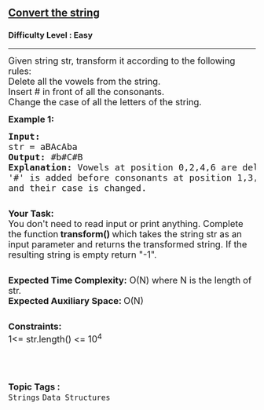 <h2><a href="https://www.geeksforgeeks.org/problems/convert-the-string1022/1?page=11&category=Arrays,Strings&difficulty=Easy&sortBy=accuracy">Convert the string</a></h2><h3>Difficulty Level : Easy</h3><hr><div class="problems_problem_content__Xm_eO"><p><span style="font-size:18px">Given string&nbsp;str, transform it according to the following rules:<br>
Delete all the vowels from the string.<br>
Insert # in front of all the consonants.<br>
Change the case of all the letters of the string.&nbsp;</span></p>

<p><strong><span style="font-size:18px">Example 1:</span></strong></p>

<pre><span style="font-size:18px"><strong>Input:</strong>
str = aBAcAba
<strong>Output:</strong> #b#C#B
<strong>Explanation:</strong> Vowels at position 0,2,4,6 are deleted.
'#' is added before consonants at position 1,3,5 
and their case is changed.</span></pre>

<p><br>
<span style="font-size:18px"><strong>Your Task: &nbsp;</strong><br>
You don't need to read input or print anything. Complete the function<strong> transform() </strong>which takes the string str as an input parameter and returns the transformed string. If the resulting string is empty return "-1".</span></p>

<p><br>
<span style="font-size:18px"><strong>Expected Time Complexity:</strong> O(N) where N is the length of str.<br>
<strong>Expected Auxiliary Space: </strong>O(N) &nbsp;</span></p>

<p><br>
<span style="font-size:18px"><strong>Constraints:</strong><br>
1&lt;= str.length()&nbsp;&lt;= 10<sup>4</sup></span></p>

<p>&nbsp;</p>
</div><br><p><span style=font-size:18px><strong>Topic Tags : </strong><br><code>Strings</code>&nbsp;<code>Data Structures</code>&nbsp;